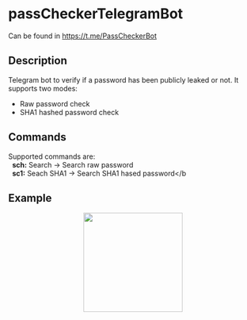 # passCheckerTelegramBot

Can be found in https://t.me/PassCheckerBot

## Description
Telegram bot to verify if a password has been publicly leaked or not. It supports two modes:
* Raw password check
* SHA1 hashed password check

## Commands
Supported commands are: </br>
&nbsp;&nbsp;**sch:** Search -> Search raw password</br>
&nbsp;&nbsp;**sc1:** Seach SHA1 -> Search SHA1 hased password</b

## Example
<p align="center">
  <img src="https://github.com/Roger204/passCheckerTelegramBot/blob/main/PassCheckerTelegramBot_example.gif" width="200" ma />
</p>
